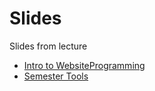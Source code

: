 # Slides
Slides from lecture

* [Intro to WebsiteProgramming](https://docs.google.com/presentation/d/1wpG7ehx-Gk4RSa8k6wAP8g_061hvkhlrhu8TsBPpa3E/edit?usp=sharing)
* [Semester Tools](https://docs.google.com/presentation/d/15XiLY0wjiL7POjWAMtOcPfwo-YKf5IYBqngCaPTtr4c/edit?usp=sharing)
